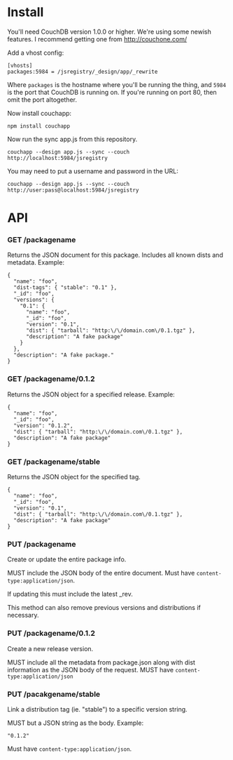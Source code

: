 # Install

You'll need CouchDB version 1.0.0 or higher.  We're using some newish features.
I recommend getting one from http://couchone.com/

Add a vhost config:

    [vhosts]
    packages:5984 = /jsregistry/_design/app/_rewrite

Where `packages` is the hostname where you'll be running the thing, and `5984` is the port that CouchDB is running on.  If you're running on port 80, then omit the port altogether.

Now install couchapp:

    npm install couchapp

Now run the sync app.js from this repository.

    couchapp --design app.js --sync --couch http://localhost:5984/jsregistry

You may need to put a username and password in the URL:

    couchapp --design app.js --sync --couch http://user:pass@localhost:5984/jsregistry

# API

### GET /packagename

Returns the JSON document for this package. Includes all known dists and metadata. Example:

    {
      "name": "foo",
      "dist-tags": { "stable": "0.1" },
      "_id": "foo",
      "versions": {
        "0.1": {
          "name": "foo",
          "_id": "foo",
          "version": "0.1",
          "dist": { "tarball": "http:\/\/domain.com\/0.1.tgz" },
          "description": "A fake package"
        }
      },
      "description": "A fake package."
    }

### GET /packagename/0.1.2

Returns the JSON object for a specified release. Example:

    {
      "name": "foo",
      "_id": "foo",
      "version": "0.1.2",
      "dist": { "tarball": "http:\/\/domain.com\/0.1.tgz" },
      "description": "A fake package"
    }

### GET /packagename/stable

Returns the JSON object for the specified tag.

    {
      "name": "foo",
      "_id": "foo",
      "version": "0.1",
      "dist": { "tarball": "http:\/\/domain.com\/0.1.tgz" },
      "description": "A fake package"
    }

### PUT /packagename

Create or update the entire package info.

MUST include the JSON body of the entire document. Must have `content-type:application/json`.

If updating this must include the latest _rev.

This method can also remove previous versions and distributions if necessary.

### PUT /packagename/0.1.2

Create a new release version. 

MUST include all the metadata from package.json along with dist information as the JSON body of the request. MUST have `content-type:application/json`

### PUT /pacakgename/stable

Link a distribution tag (ie. "stable") to a specific version string. 

MUST but a JSON string as the body. Example:

    "0.1.2"

Must have `content-type:application/json`.
